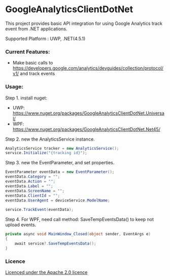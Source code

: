 # GoogleAnalyticsClientDotNet

This project provides basic API integration for using Google Analytics track event from .NET
applications.  

Supported Platform : UWP, .NET(4.5.1)

### Current Features:

* Make basic calls to https://developers.google.com/analytics/devguides/collection/protocol/v1/ and track events

### Usage:

Step 1. install nuget:
* UWP: https://www.nuget.org/packages/GoogleAnalyticsClientDotNet.Universal/
* WPF: https://www.nuget.org/packages/GoogleAnalyticsClientDotNet.Net45/

Step 2. new the AnalyticsService instance.

```csharp
AnalyticsService tracker = new AnalyticsService();
service.Initialize("{tracking id}");
```

Step 3. new the EventParameter, and set properties.

```csharp
EventParameter eventData = new EventParameter();
eventData.Category = "";
eventData.Action = "";
eventData.Label = "";
eventData.ScreenName = "";
eventData.ClientId = "";
eventData.UserAgent = deviceService.ModelName;
            
service.TrackEvent(eventData);
```

Step 4. For WPF, need call method: SaveTempEventsData() to keep not upload events.
```csharp
private async void MainWindow_Closed(object sender, EventArgs e)
{
    await service?.SaveTempEventsData();
}
```

### Licence

[Licenced under the Apache 2.0 licence](https://github.com/poumason/GoogleAnalyticsClientDotNet/blob/master/license.txt)